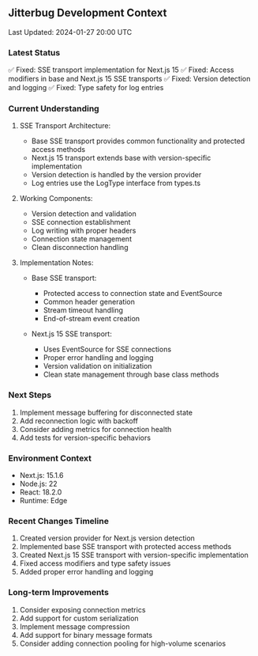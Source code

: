 ## Jitterbug Development Context
Last Updated: 2024-01-27 20:00 UTC

### Latest Status
✅ Fixed: SSE transport implementation for Next.js 15
✅ Fixed: Access modifiers in base and Next.js 15 SSE transports
✅ Fixed: Version detection and logging
✅ Fixed: Type safety for log entries

### Current Understanding
1. SSE Transport Architecture:
   - Base SSE transport provides common functionality and protected access methods
   - Next.js 15 transport extends base with version-specific implementation
   - Version detection is handled by the version provider
   - Log entries use the LogType interface from types.ts

2. Working Components:
   - Version detection and validation
   - SSE connection establishment
   - Log writing with proper headers
   - Connection state management
   - Clean disconnection handling

3. Implementation Notes:
   - Base SSE transport:
     - Protected access to connection state and EventSource
     - Common header generation
     - Stream timeout handling
     - End-of-stream event creation

   - Next.js 15 SSE transport:
     - Uses EventSource for SSE connections
     - Proper error handling and logging
     - Version validation on initialization
     - Clean state management through base class methods

### Next Steps
1. Implement message buffering for disconnected state
2. Add reconnection logic with backoff
3. Consider adding metrics for connection health
4. Add tests for version-specific behaviors

### Environment Context
- Next.js: 15.1.6
- Node.js: 22
- React: 18.2.0
- Runtime: Edge

### Recent Changes Timeline
1. Created version provider for Next.js version detection
2. Implemented base SSE transport with protected access methods
3. Created Next.js 15 SSE transport with version-specific implementation
4. Fixed access modifiers and type safety issues
5. Added proper error handling and logging

### Long-term Improvements
1. Consider exposing connection metrics
2. Add support for custom serialization
3. Implement message compression
4. Add support for binary message formats
5. Consider adding connection pooling for high-volume scenarios 